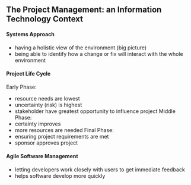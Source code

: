 ## The Project Management: an Information Technology Context

#### Systems Approach
- having a holistic view of the environment (big picture)
- being able to identify how a change or fix will interact with the whole environment

#### Project Life Cycle
Early Phase:
- resource needs are lowest
- uncertainty (risk) is highest
- stakeholder have greatest opportunity to influence project
Middle Phase:
- certainty improves
- more resources are needed
Final Phase:
- ensuring project requirements are met
- sponsor approves project

#### Agile Software Management
- letting developers work closely with users to get immediate feedback
- helps software develop more quickly